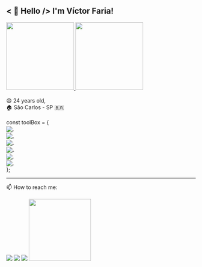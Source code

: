 ## < 👋 Hello /> I'm Víctor Faria!

 <div>
  <a href="https://github.com/vitilevi">
  <img height="180em" src="https://github-readme-stats.vercel.app/api?username=vitilevi&show_icons=true&theme=tokyonight&include_all_commits=true&count_private=true"/>
  <img height="180em" src="https://github-readme-stats.vercel.app/api/top-langs/?username=vitilevi&layout=compact&langs_count=16&theme=tokyonight"/> </a>
<div>

<div><br>
	<span> 😄 24 years old,</span><br>
	<span> 🏠 São Carlos - SP 🇧🇷</span><br><br>
	<span>const toolBox = {</span><br>
  <a href="https://github.com/vitilevi">
	<img align="center" src="https://img.shields.io/badge/HTML5-E34F26?style=for-the-badge&logo=html5&logoColor=white">,<br>
	<img align="center" src="https://img.shields.io/badge/CSS-239120?&style=for-the-badge&logo=css3&logoColor=white">,<br>
	<img align="center" src="https://img.shields.io/badge/JavaScript-323330?style=for-the-badge&logo=javascript&logoColor=F7DF1E">,<br>
	<img align="center" src="https://img.shields.io/badge/React-20232A?style=for-the-badge&logo=react&logoColor=61DAFB">,<br>
	<img align="center" src="https://img.shields.io/badge/Jest-C21325?style=for-the-badge&logo=jest&logoColor=white">,<br>
	<img align="center" src="https://img.shields.io/badge/Git-F05032?style=for-the-badge&logo=git&logoColor=white"/>,<br></a>
  };
</div>
</center>

  ---
<div> 
  <span>📫 How to reach me: </span><br><br>
  <a href="mailto: vitilevi@hotmail.com"><img src="https://img.shields.io/badge/-EMAIL-%23333?style=for-the-badge&logo=gmail&logoColor=white" target="_blank"></a>
  <a href="https://www.linkedin.com/in/vitilevi" target="_blank"><img src="https://img.shields.io/badge/-LinkedIn-%230077B5?style=for-the-badge&logo=linkedin&logoColor=white" target="_blank"></a>  
  <a href="https://instagram.com/vitilevi" target="_blank"><img src="https://img.shields.io/badge/-Instagram-%23E4405F?style=for-the-badge&logo=instagram&logoColor=white" target="_blank"></a>
<a href="https://www.codewars.com/users/vitilevi"><img width="165" src="https://www.codewars.com/users/vitilevi/badges/micro" target="_blank"></a>
</div>
